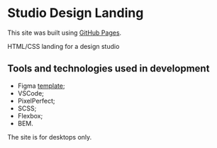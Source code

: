 # Studio Design Landing

This site was built using [GitHub Pages](https://zweroboy1.github.io/studio-design-landing/).

HTML/CSS landing for a design studio

## Tools and technologies used in development

* Figma [template](https://www.figma.com/file/Jr5GG26odwPtDjo3KxLy2O/Studio-Design-Landin-Page-landing); 
* VSCode; 
* PixelPerfect; 
* SCSS; 
* Flexbox; 
* BEM.

The site is for desktops only.
